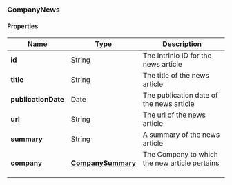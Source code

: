 
[//]: # (CLASS:CompanyNews)

[//]: # (KIND:object)

### CompanyNews

#### Properties

[//]: # (START_DEFINITION)

Name | Type | Description
------------ | ------------- | -------------
**id** | String | The Intrinio ID for the news article &nbsp;
**title** | String | The title of the news article &nbsp;
**publicationDate** | Date | The publication date of the news article &nbsp;
**url** | String | The url of the news article &nbsp;
**summary** | String | A summary of the news article &nbsp;
**company** | [**CompanySummary**](CompanySummary.md) | The Company to which the new article pertains &nbsp;

[//]: # (END_DEFINITION)


[//]: # (CONTAINED_CLASS:CompanySummary)





